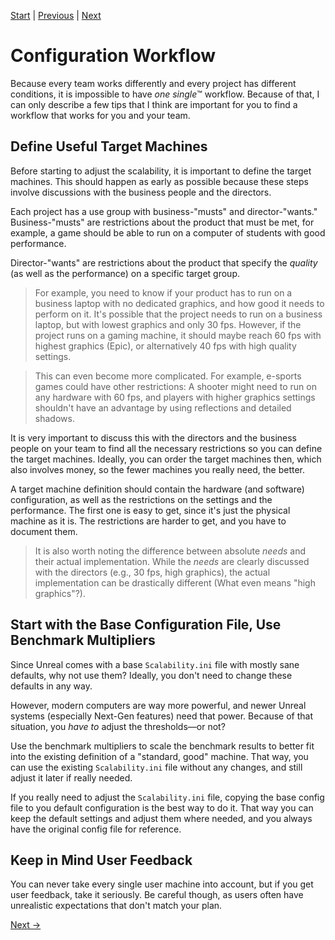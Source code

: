 [Start](../../index.md) | [Previous](../Benchmark-AutoDetect-Scalability/index.md) | [Next](../../Scalem-User-Guide/index.md)

# Configuration Workflow

Because every team works differently and every project has different conditions, it is impossible to have _one single_&trade; workflow.
Because of that, I can only describe a few tips that I think are important for you to find a workflow that works for you and your team.

## Define Useful Target Machines

Before starting to adjust the scalability, it is important to define the target machines.
This should happen as early as possible because these steps involve discussions with the business people and the directors.

Each project has a use group with business-"musts" and director-"wants."
Business-"musts" are restrictions about the product that must be met, for example, a game should be able to run on a computer of students with good performance.

Director-"wants" are restrictions about the product that specify the _quality_ (as well as the performance) on a specific target group.

> For example, you need to know if your product has to run on a business laptop with no dedicated graphics, and how good it needs to perform on it.
> It's possible that the project needs to run on a business laptop, but with lowest graphics and only 30 fps.
> However, if the project runs on a gaming machine, it should maybe reach 60 fps with highest graphics (Epic), or alternatively 40 fps with high quality settings.

> This can even become more complicated.
> For example, e-sports games could have other restrictions:
> A shooter might need to run on any hardware with 60 fps, and players with higher graphics settings shouldn't have an advantage by using reflections and detailed shadows.

It is very important to discuss this with the directors and the business people on your team to find all the necessary restrictions so you can define the target machines.
Ideally, you can order the target machines then, which also involves money, so the fewer machines you really need, the better.

A target machine definition should contain the hardware (and software) configuration, as well as the restrictions on the settings and the performance.
The first one is easy to get, since it's just the physical machine as it is.
The restrictions are harder to get, and you have to document them.

> It is also worth noting the difference between absolute _needs_ and their actual implementation.
> While the _needs_ are clearly discussed with the directors (e.g., 30 fps, high graphics), the actual implementation can be drastically different (What even means "high graphics"?).

## Start with the Base Configuration File, Use Benchmark Multipliers

Since Unreal comes with a base `Scalability.ini` file with mostly sane defaults, why not use them?
Ideally, you don't need to change these defaults in any way.

However, modern computers are way more powerful, and newer Unreal systems (especially Next-Gen features) need that power.
Because of that situation, you _have to_ adjust the thresholds&mdash;or not?

Use the benchmark multipliers to scale the benchmark results to better fit into the existing definition of a "standard, good" machine.
That way, you can use the existing `Scalability.ini` file without any changes, and still adjust it later if really needed.

If you really need to adjust the `Scalability.ini` file, copying the base config file to you default configuration is the best way to do it.
That way you can keep the default settings and adjust them where needed, and you always have the original config file for reference.

## Keep in Mind User Feedback

You can never take every single user machine into account, but if you get user feedback, take it seriously.
Be careful though, as users often have unrealistic expectations that don't match your plan.

[Next &rarr;](../../Scalem-User-Guide/index.md)